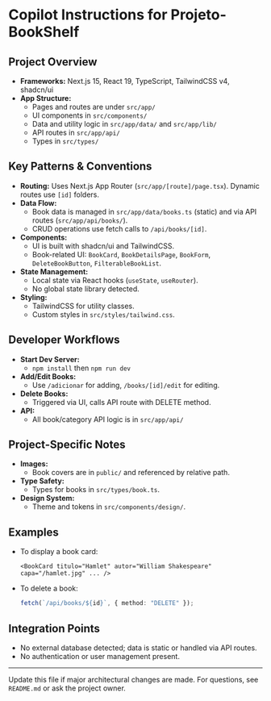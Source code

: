 # Copilot Instructions for Projeto-BookShelf

## Project Overview

- **Frameworks:** Next.js 15, React 19, TypeScript, TailwindCSS v4, shadcn/ui
- **App Structure:**
  - Pages and routes are under `src/app/`
  - UI components in `src/components/`
  - Data and utility logic in `src/app/data/` and `src/app/lib/`
  - API routes in `src/app/api/`
  - Types in `src/types/`

## Key Patterns & Conventions

- **Routing:** Uses Next.js App Router (`src/app/[route]/page.tsx`). Dynamic routes use `[id]` folders.
- **Data Flow:**
  - Book data is managed in `src/app/data/books.ts` (static) and via API routes (`src/app/api/books/`).
  - CRUD operations use fetch calls to `/api/books/[id]`.
- **Components:**
  - UI is built with shadcn/ui and TailwindCSS.
  - Book-related UI: `BookCard`, `BookDetailsPage`, `BookForm`, `DeleteBookButton`, `FilterableBookList`.
- **State Management:**
  - Local state via React hooks (`useState`, `useRouter`).
  - No global state library detected.
- **Styling:**
  - TailwindCSS for utility classes.
  - Custom styles in `src/styles/tailwind.css`.

## Developer Workflows

- **Start Dev Server:**
  - `npm install` then `npm run dev`
- **Add/Edit Books:**
  - Use `/adicionar` for adding, `/books/[id]/edit` for editing.
- **Delete Books:**
  - Triggered via UI, calls API route with DELETE method.
- **API:**
  - All book/category API logic is in `src/app/api/`

## Project-Specific Notes

- **Images:**
  - Book covers are in `public/` and referenced by relative path.
- **Type Safety:**
  - Types for books in `src/types/book.ts`.
- **Design System:**
  - Theme and tokens in `src/components/design/`.

## Examples

- To display a book card:
  ```tsx
  <BookCard titulo="Hamlet" autor="William Shakespeare" capa="/hamlet.jpg" ... />
  ```
- To delete a book:
  ```ts
  fetch(`/api/books/${id}`, { method: "DELETE" });
  ```

## Integration Points

- No external database detected; data is static or handled via API routes.
- No authentication or user management present.

---

Update this file if major architectural changes are made. For questions, see `README.md` or ask the project owner.
